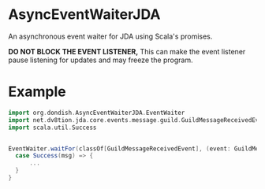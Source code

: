 # AsyncEventWaiterJDA
An asynchronous event waiter for JDA using Scala's promises.

**DO NOT BLOCK THE EVENT LISTENER,** This can make the event listener pause listening for updates and may freeze the program.

# Example
```scala
import org.dondish.AsyncEventWaiterJDA.EventWaiter
import net.dv8tion.jda.core.events.message.guild.GuildMessageReceivedEvent
import scala.util.Success


EventWaiter.waitFor(classOf[GuildMessageReceivedEvent], (event: GuildMessageReceivedEvent) => true) onComplete {
  case Success(msg) => {
      ...
  }
}
``` 
